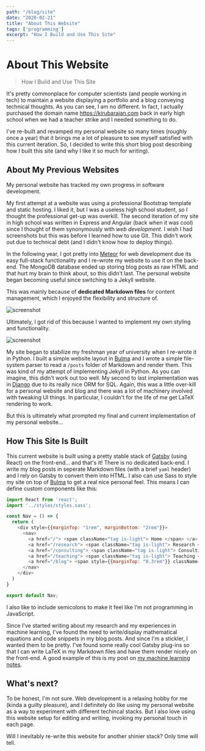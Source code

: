 ```yaml
---
path: "/blog/site"
date: "2020-02-21"
title: "About This Website"
tags: ['programming']
excerpt: "How I Build and Use This Site"
---
```


# About This Website
> How I Build and Use This Site

It's pretty commonplace for computer scientists (and people working in tech) to maintain a website displaying a portfolio and a blog conveying technical thoughts. As you can see, I am no different. In fact, I actually purchased the domain name https://kirubarajan.com back in early high school when we had a teacher strike and I needed something to do.

I've re-built and revamped my personal website so many times (roughly once a year) that it brings me a lot of pleasure to see myself satisfied with this current iteration. So, I decided to write this short blog post describing how I built this site (and why I like it so much for writing).

## About My Previous Websites
My personal website has tracked my own progress in software development.

My first attempt at a website was using a professional Bootstrap template and static hosting. I liked it, but I was a useless high school student, so I thought the professional get-up was overkill. The second iteration of my site in high school was written in Express and Angular (back when it was cool) since I thought of them synonymously with *web development*. I wish I had screenshots but this was before I learned how to use Git. This didn't work out due to technical debt (and I didn't know how to deploy things). 

In the following year, I got pretty into [Meteor](https://www.meteor.com/) for web development due its easy full-stack functionality and I re-wrote my website to use it on the back-end. The MongoDB database ended up storing blog posts as raw HTML and that hurt my brain to think about, so this didn't last. The personal website began becoming useful since switching to a Jekyll website. 

This was mainly because of **dedicated Markdown files** for content management, which I enjoyed the flexibility and structure of.

![screenshot](https://i.imgur.com/RnldAK2.png)

Ultimately, I got rid of this because I wanted to implement my own styling and functionality.

![screenshot](https://i.imgur.com/1vQeBlF.png)

My site began to stabilize my freshman year of university when I re-wrote it in Python. I built a simple website layout in [Bulma](https://bulma.io/) and I wrote a simple file-system parser to read a `/posts` folder of Markdown and render them. This was kind of my attempt of implementing Jekyll in Python. As you can imagine, this didn't work out too well. My second to last implementation was in [Django](https://www.djangoproject.com/) due to its really nice ORM for SQL. Again, this was a little over-kill for a personal website and blog and there was a lot of machinery involved with tweaking UI things. In particular, I couldn't for the life of me get LaTeX rendering to work. 

But this is ultimately what prompted my final and current implementation of my personal website...

## How This Site Is Built

This current website is built using a pretty stable stack of [Gatsby](https://www.gatsbyjs.org/) (using React) on the front-end... and that's it! There is no dedicated back-end. I write my blog posts in seperate Markdown files (with a brief `yaml` header) and I rely on Gatsby to convert them into HTML. I also can use Sass to style my site on top of [Bulma](https://bulma.io/) to get a real nice personal feel. This means I can define custom components like this:

```js
import React from 'react';
import '../styles/styles.sass';

const Nav = () => {
  return (
    <div style={{marginTop: "1rem", marginBottom: "2rem"}}>
      <nav>
        <a href="/"> <span className="tag is-light"> Home </span> </a>
        <a href="/research"> <span className="tag is-light"> Research </span> </a>
        <a href="/consulting"> <span className="tag is-light"> Consulting </span> </a>
        <a href="/teaching"> <span className="tag is-light"> Teaching </span> </a>
        <a href="/blog"> <span style={{marginTop: "0.3rem"}} className="tag is-light"> Blog </span> </a>
      </nav>
    </div>
  )
}

export default Nav;
```

I also like to include semicolons to make it feel like I'm not programming in JavaScript.

Since I've started writing about my research and my experiences in machine learning, I've found the need to write/display mathematical equations and code snippets in my blog posts. And since I'm a stickler, I wanted them to be pretty. I've found some really cool Gatsby plug-ins so that I can write LaTeX in my Markdown files and have them render nicely on the front-end. A good example of this is my post on [my machine learning notes](/blog/ml_notes).

## What's next?
To be honest, I'm not sure. Web development is a relaxing hobby for me (kinda a guilty pleasure), and I definitely do like using my personal website as a way to experiment with different techincal stacks. But I also love using this website setup for editing and writing, invoking my personal touch in each page. 

Will I inevitably re-write this website for another shinier stack? Only time will tell.